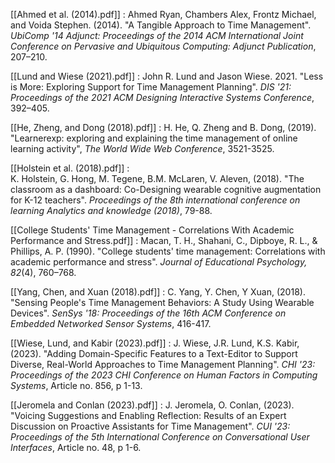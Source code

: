 [[Ahmed et al. (2014).pdf]] : Ahmed Ryan, Chambers Alex, Frontz Michael, and Voida Stephen. (2014). "A Tangible Approach to Time Management". *UbiComp '14 Adjunct: Proceedings of the 2014 ACM International Joint Conference on Pervasive and Ubiquitous Computing: Adjunct Publication*, 207–210.

[[Lund and Wiese (2021).pdf]] : John R. Lund and Jason Wiese. 2021. "Less is More: Exploring Support for Time Management Planning". *DIS '21: Proceedings of the 2021 ACM Designing Interactive Systems Conference*, 392–405. 

[[He, Zheng, and Dong (2018).pdf]] : H. He, Q. Zheng and B. Dong, (2019). "Learnerexp: exploring and explaining the time management of online learning activity", _The World Wide Web Conference_, 3521-3525.

[[Holstein et al. (2018).pdf]] : K. Holstein, G. Hong, M. Tegene, B.M. McLaren, V. Aleven, (2018). "The classroom as a dashboard: Co-Designing wearable cognitive augmentation for K-12 teachers". *Proceedings of the 8th international conference on learning Analytics and knowledge (2018)*, 79-88.

[[College Students' Time Management - Correlations With Academic Performance and Stress.pdf]] : Macan, T. H., Shahani, C., Dipboye, R. L., & Phillips, A. P. (1990). "College students' time management: Correlations with academic performance and stress". _Journal of Educational Psychology, 82_(4), 760–768.

[[Yang, Chen, and Xuan (2018).pdf]] : C. Yang, Y. Chen, Y Xuan, (2018). "Sensing People's Time Management Behaviors: A Study Using Wearable Devices". *SenSys '18: Proceedings of the 16th ACM Conference on Embedded Networked Sensor Systems*, 416-417. 

[[Wiese, Lund, and Kabir (2023).pdf]] : J. Wiese, J.R. Lund, K.S. Kabir, (2023). "Adding Domain-Specific Features to a Text-Editor to Support Diverse, Real-World Approaches to Time Management Planning". *CHI '23: Proceedings of the 2023 CHI Conference on Human Factors in Computing Systems*, Article no. 856, p 1-13. 

[[Jeromela and Conlan (2023).pdf]] : J. Jeromela, O. Conlan, (2023). "Voicing Suggestions and Enabling Reflection: Results of an Expert Discussion on Proactive Assistants for Time Management". *CUI '23: Proceedings of the 5th International Conference on Conversational User Interfaces*, Article no. 48, p 1-6. 

